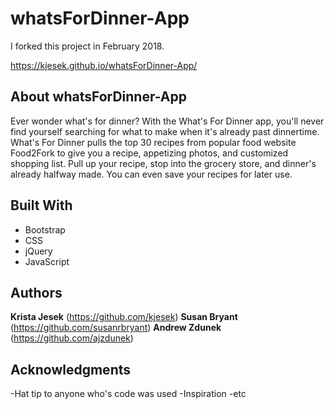# whatsForDinner-App

I forked this project in February 2018.  
 
https://kjesek.github.io/whatsForDinner-App/

## About whatsForDinner-App

Ever wonder what's for dinner? With the What's For Dinner app, you'll never find yourself searching for what to make when it's already past dinnertime. What's For Dinner pulls the top 30 recipes from popular food website Food2Fork to give you a recipe, appetizing photos, and customized shopping list. Pull up your recipe, stop into the grocery store, and dinner's already halfway made. You can even save your recipes for later use.

## Built With

- Bootstrap
- CSS
- jQuery
- JavaScript

## Authors

**Krista Jesek** (https://github.com/kjesek)
**Susan Bryant** (https://github.com/susanrbryant)
**Andrew Zdunek** (https://github.com/ajzdunek)

## Acknowledgments

-Hat tip to anyone who's code was used
-Inspiration
-etc

